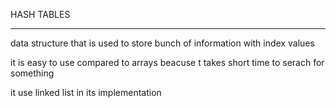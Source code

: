 HASH TABLES
______________

data structure that is used to store
bunch of information with index values

it is easy to use compared to arrays
beacuse t takes short time to serach for something

it use linked list in its implementation
